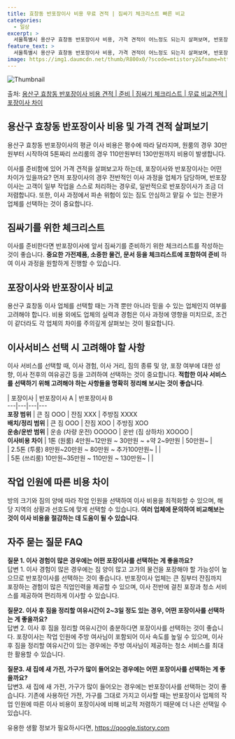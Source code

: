 ```yaml
---
title: 효창동 반포장이사 비용 무료 견적 | 짐싸기 체크리스트 빠른 비교
categories:
  - 일상
excerpt: >
  서울특별시 용산구 효창동 반포장이사 비용, 가격 견적이 어느정도 되는지 살펴보며, 반포장이사를 준비함에 있어 짐싸기 준비 체크리스트가 무엇인지 보겠습니다. 마지막으로 포장이사와 차이점을 통해 무료 비교견적으로 어떤 것이 더 합리적인 선택인지 공유 드립니다.용산구 효창동 포장이사 견적 샘플 보기 👈 클릭용산구 효창동 포장이사 가격 살펴보기 👈 클릭용산구 효창동 반포장이사 평균 이사 비용평수용산구 효창동 평균 이사 비용원룸 이사9평 이하 (1톤)30만원~투룸/쓰리룸 이사16평 ~ 20평 (2.5톤)80만원~쓰리룸 이사21평 (5톤) ~110만원~우리집 무료 이사견적 받기 👈 클릭포장 vs 반포장: 주요 차이점포장 vs 반포장 이사의 가장 큰 차이점은 규모 및 작업 범위로, 포장이사는 전반적인 이사 과정..
feature_text: >
  서울특별시 용산구 효창동 반포장이사 비용, 가격 견적이 어느정도 되는지 살펴보며, 반포장이사를 준비함에 있어 짐싸기 준비 체크리스트가 무엇인지 보겠습니다. 마지막으로 포장이사와 차이점을 통해 무료 비교견적으로 어떤 것이 더 합리적인 선택인지 공유 드립니다.용산구 효창동 포장이사 견적 샘플 보기 👈 클릭용산구 효창동 포장이사 가격 살펴보기 👈 클릭용산구 효창동 반포장이사 평균 이사 비용평수용산구 효창동 평균 이사 비용원룸 이사9평 이하 (1톤)30만원~투룸/쓰리룸 이사16평 ~ 20평 (2.5톤)80만원~쓰리룸 이사21평 (5톤) ~110만원~우리집 무료 이사견적 받기 👈 클릭포장 vs 반포장: 주요 차이점포장 vs 반포장 이사의 가장 큰 차이점은 규모 및 작업 범위로, 포장이사는 전반적인 이사 과정..
image: https://img1.daumcdn.net/thumb/R800x0/?scode=mtistory2&fname=https%3A%2F%2Fblog.kakaocdn.net%2Fdn%2FNtFoe%2FbtsHd8u3WOS%2FuVsPq49kPG2ojiaqbXbg8K%2Fimg.webp
---
```


![Thumbnail](https://img1.daumcdn.net/thumb/R800x0/?scode=mtistory2&fname=https%3A%2F%2Fblog.kakaocdn.net%2Fdn%2FNtFoe%2FbtsHd8u3WOS%2FuVsPq49kPG2ojiaqbXbg8K%2Fimg.webp)

<p>출처: <a href="https://qoogle.tistory.com/9975" rel="dofollow">용산구 효창동 반포장이사 비용 견적 | 준비 | 짐싸기 체크리스트 | 무료 비교견적 | 포장이사 차이</a> </p>

## 용산구 효창동 반포장이사 비용 및 가격 견적 살펴보기

용산구 효창동 반포장이사의 평균 이사 비용은 평수에 따라 달라지며, 원룸의 경우 30만원부터 시작하여 5톤짜리 쓰리룸의 경우 110만원부터
130만원까지 비용이 발생합니다.

이사를 준비함에 있어 가격 견적을 살펴보고자 하는데, 포장이사와 반포장이사는 어떤 차이가 있을까요? 먼저 포장이사의 경우 전반적인 이사
과정을 업체가 담당하며, 반포장이사는 고객이 일부 작업을 스스로 처리하는 경우로, 일반적으로 반포장이사가 조금 더 저렴합니다. 또한, 이사
과정에서 파손 위험이 있는 짐도 안심하고 맡길 수 있는 전문가 업체를 선택하는 것이 중요합니다.

## 짐싸기를 위한 체크리스트

이사를 준비한다면 반포장이사에 앞서 짐싸기를 준비하기 위한 체크리스트를 작성하는 것이 좋습니다. **중요한 가전제품, 소중한 물건, 문서
등을 체크리스트에 포함하여 준비** 하여 이사 과정을 원할하게 진행할 수 있습니다.

## 포장이사와 반포장이사 비교

용산구 효창동 이사 업체를 선택할 때는 가격 뿐만 아니라 믿을 수 있는 업체인지 여부를 고려해야 합니다. 비용 외에도 업체의 실력과 경험은
이사 과정에 영향을 미치므로, 조건이 같더라도 각 업체의 차이를 주의깊게 살펴보는 것이 필요합니다.

## 이사서비스 선택 시 고려해야 할 사항

이사 서비스를 선택할 때, 이사 경험, 이사 거리, 짐의 종류 및 양, 포장 여부에 대한 성향, 이사 전후의 여유공간 등을 고려하여 선택하는
것이 중요합니다. **적합한 이사 서비스를 선택하기 위해 고려해야 하는 사항들을 명확히 정리해 보시는 것이 좋습니다**.

| 포장이사 | 반포장이사 A | 반포장이사 B  
---|---|---|---  
**포장 범위** | 큰 짐 OOO | 잔짐 XXX | 주방짐 XXXX  
**배치/정리 범위** | 큰 짐 OOO | 잔짐 XOO | 주방짐 XOO  
**운송/운반 범위** | 운송 (차량 운전) OOOOO | 운반 (짐 상하차) XOOOO |   
**이사비용 차이** | 1톤 (원룸) 4만원~12만원 ~ 30만원 ~ +약 2~9만원 | 50만원~ |   
| 2.5톤 (투룸) 8만원~20만원 ~ 80만원 ~ 추가100만원~ |  |   
| 5톤 (쓰리룸) 10만원~35만원 ~ 110만원 ~ 130만원~ |  |   
  
## 작업 인원에 따른 비용 차이

방의 크기와 짐의 양에 따라 작업 인원을 선택하여 이사 비용을 최적화할 수 있으며, 해당 지역의 상황과 선호도에 맞게 선택할 수 있습니다.
**여러 업체에 문의하여 비교해보는 것이 이사 비용을 절감하는 데 도움이 될 수 있습니다**.

## 자주 묻는 질문 FAQ

**질문 1. 이사 경험이 많은 경우에는 어떤 포장이사를 선택하는 게 좋을까요?**  
답변 1. 이사 경험이 많은 경우에는 짐 양이 많고 고가의 물건을 포장해야 할 가능성이 높으므로 반포장이사를 선택하는 것이 좋습니다.
반포장이사 업체는 큰 짐부터 잔짐까지 포장하는 경험이 많은 직업인력을 제공할 수 있으며, 이사 전반에 걸친 포장과 청소 서비스를 제공하여
편리하게 이사할 수 있습니다.

**질문2. 이사 후 짐을 정리할 여유시간이 2~3일 정도 있는 경우, 어떤 포장이사를 선택하는 게 좋을까요?**  
답변 2. 이사 후 짐을 정리할 여유시간이 충분하다면 포장이사를 선택하는 것이 좋습니다. 포장이사는 작업 인원에 주방 여사님이 포함되어 이사
속도를 높일 수 있으며, 이사 후 짐을 정리할 여유시간이 있는 경우에는 주방 여사님이 제공하는 청소 서비스를 최대한 활용할 수 있습니다.

**질문3. 새 집에 새 가전, 가구가 많이 들어오는 경우에는 어떤 포장이사를 선택하는 게 좋을까요?**  
답변3. 새 집에 새 가전, 가구가 많이 들어오는 경우에는 반포장이사를 선택하는 것이 좋습니다. 기존에 사용하던 가전, 가구를 그대로 가지고
이사할 때는 반포장이사 업체의 작업 인원에 따른 이사 비용이 포장이사에 비해 비교적 저렴하기 때문에 더 나은 선택일 수 있습니다.



 

유용한 생활 정보가 필요하시다면, <a href="https://qoogle.tistory.com" rel="dofollow">https://qoogle.tistory.com</a>


